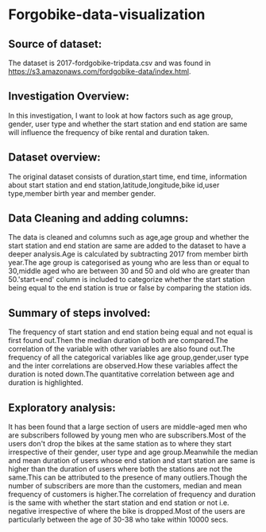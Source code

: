 # Forgobike-data-visualization

## Source of dataset:
The dataset is 2017-fordgobike-tripdata.csv and was found in https://s3.amazonaws.com/fordgobike-data/index.html.

## Investigation Overview:
In this investigation, I want to look at how factors such as age group, gender, user type and whether the start station and end station are same will influence the frequency of bike rental and duration taken.

## Dataset overview:
The original dataset consists of duration,start time, end time, information about start station and end station,latitude,longitude,bike id,user type,member birth year and member gender. 

## Data Cleaning and adding columns:
The data is cleaned and columns such as age,age group and whether the start station and end station are same are added to the dataset to have a deeper analysis.Age is calculated by subtracting 2017 from member birth year.The age group is categorised as young who are less than or equal to 30,middle aged who are between 30 and 50 and old who are greater than 50.'start=end' column is included to categorize whether the start station being equal to the end station is true or false by comparing the station ids.

## Summary of steps involved:
The frequency of start station and end station being equal and not equal is first found out.Then the median duration of both are compared.The correlation of the variable with other variables are also found out.The frequency of all the categorical variables like age group,gender,user type and the inter correlations are observed.How these variables affect the duration is noted down.The quantitative correlation between age and duration is highlighted. 

## Exploratory analysis:
It has been found that a large section of users are middle-aged men who are subscribers followed by young men who are subscribers.Most of the users don't drop the bikes at the same station as to where they start irrespective of their gender, user type and age group.Meanwhile the median and mean duration of users whose end station and start station are same is higher than the duration of users where both the stations are not the same.This can be attributed to the presence of many outliers.Though the number of subscribers are more than the customers, median and mean frequency of customers is higher.The correlation of frequency and duration is the same with whether the start station and end station or not i.e. negative irrespective of where the bike is dropped.Most of the users are particularly between the age of 30-38 who take within 10000 secs. 
